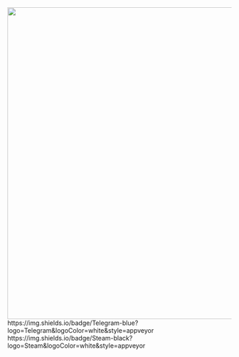 <div id="header" align="center">
  <img src="https://i.giphy.com/media/v1.Y2lkPTc5MGI3NjExZzN2YWt0bG1scmM0a2t5czBuemtudWt6NzA2ZnlmZnR1dHc2ZnJmeCZlcD12MV9pbnRlcm5hbF9naWZfYnlfaWQmY3Q9Zw/zHO316FmyqmZi/giphy.gif" width="700"/>
</div>

<div id="badges">
https://img.shields.io/badge/Telegram-blue?logo=Telegram&logoColor=white&style=appveyor
https://img.shields.io/badge/Steam-black?logo=Steam&logoColor=white&style=appveyor
</div>
